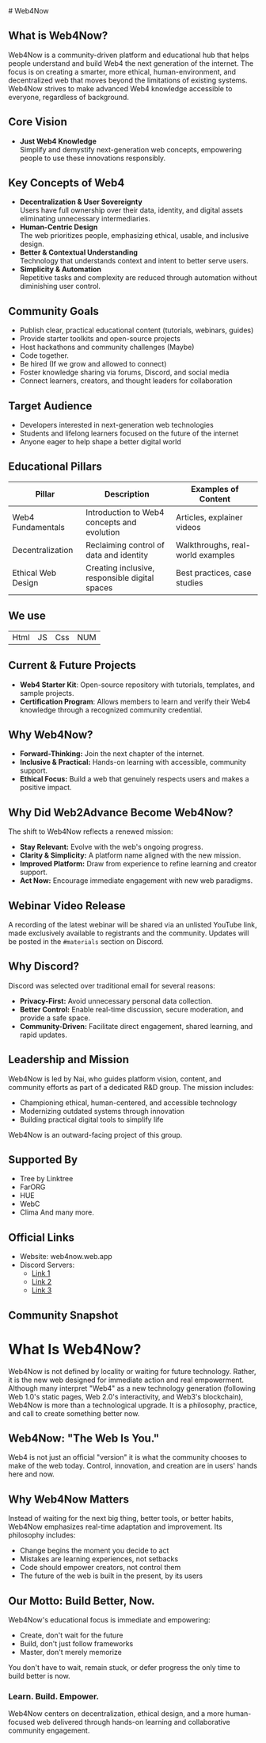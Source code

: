 <link rel="preload" as='style' href="https://actwu.github.io/md2.css"/>
<link rel="preload" as='script' href="https://cdn.jsdelivr.net/gh/iselang/iselang.github.io@main/num.min.js"/>
<link rel="stylesheet" href="https://actwu.github.io/md2.css"/>
<script src="https://cdn.jsdelivr.net/gh/iselang/iselang.github.io@main/num.min.js"></script>
<script>
app('Web4Now'); fav(17)
</script>
# Web4Now

## What is Web4Now?

Web4Now is a community-driven platform and educational hub that helps people understand and build Web4 the next generation of the internet. The focus is on creating a smarter, more ethical, human-environment, and decentralized web that moves beyond the limitations of existing systems. Web4Now strives to make advanced Web4 knowledge accessible to everyone, regardless of background.

## Core Vision

- **Just Web4 Knowledge**  
  Simplify and demystify next-generation web concepts, empowering people to use these innovations responsibly.

## Key Concepts of Web4

- **Decentralization & User Sovereignty**  
  Users have full ownership over their data, identity, and digital assets eliminating unnecessary intermediaries.
- **Human-Centric Design**  
  The web prioritizes people, emphasizing ethical, usable, and inclusive design.
- **Better & Contextual Understanding**  
  Technology that understands context and intent to better serve users.
- **Simplicity & Automation**  
  Repetitive tasks and complexity are reduced through automation without diminishing user control.

## Community Goals

- Publish clear, practical educational content (tutorials, webinars, guides)
- Provide starter toolkits and open-source projects
- Host hackathons and community challenges (Maybe)
- Code together.
- Be hired (If we grow and allowed to connect)
- Foster knowledge sharing via forums, Discord, and social media
- Connect learners, creators, and thought leaders for collaboration

## Target Audience

- Developers interested in next-generation web technologies
- Students and lifelong learners focused on the future of the internet
- Anyone eager to help shape a better digital world

## Educational Pillars

| Pillar                | Description                                     | Examples of Content                 |
|-----------------------|-------------------------------------------------|-------------------------------------|
| Web4 Fundamentals     | Introduction to Web4 concepts and evolution     | Articles, explainer videos          |
| Decentralization      | Reclaiming control of data and identity         | Walkthroughs, real-world examples   |
| Ethical Web Design    | Creating inclusive, responsible digital spaces  | Best practices, case studies        |

## We use

| | | | |
|-|-|-|-|
|Html | JS | Css | NUM

## Current & Future Projects

- **Web4 Starter Kit**: Open-source repository with tutorials, templates, and sample projects.
- **Certification Program**: Allows members to learn and verify their Web4 knowledge through a recognized community credential.

## Why Web4Now?

- **Forward-Thinking:** Join the next chapter of the internet.
- **Inclusive & Practical:** Hands-on learning with accessible, community support.
- **Ethical Focus:** Build a web that genuinely respects users and makes a positive impact.

## Why Did Web2Advance Become Web4Now?

The shift to Web4Now reflects a renewed mission:

- **Stay Relevant:** Evolve with the web's ongoing progress.
- **Clarity & Simplicity:** A platform name aligned with the new mission.
- **Improved Platform:** Draw from experience to refine learning and creator support.
- **Act Now:** Encourage immediate engagement with new web paradigms.

## Webinar Video Release

A recording of the latest webinar will be shared via an unlisted YouTube link, made exclusively available to registrants and the community. Updates will be posted in the `#materials` section on Discord.

## Why Discord?

Discord was selected over traditional email for several reasons:

- **Privacy-First:** Avoid unnecessary personal data collection.
- **Better Control:** Enable real-time discussion, secure moderation, and provide a safe space.
- **Community-Driven:** Facilitate direct engagement, shared learning, and rapid updates.

## Leadership and Mission

Web4Now is led by Nai, who guides platform vision, content, and community efforts as part of a dedicated R&D group. The mission includes:

- Championing ethical, human-centered, and accessible technology
- Modernizing outdated systems through innovation
- Building practical digital tools to simplify life

Web4Now is an outward-facing project of this group.

## Supported By
- Tree by Linktree
- FarORG
- HUE
- WebC
- Clima
And many more.

## Official Links

- Website: web4now.web.app
- Discord Servers:
    - [Link 1](discord.gg/35c2JzF98e)
    - [Link 2](discord.gg/cKE8b3d4rC)
    - [Link 3](discord.gg/pkbaH73eSQ)

## Community Snapshot

# What Is Web4Now?

Web4Now is not defined by locality or waiting for future technology. Rather, it is the new web designed for immediate action and real empowerment. Although many interpret "Web4" as a new technology generation (following Web 1.0's static pages, Web 2.0's interactivity, and Web3's blockchain), Web4Now is more than a technological upgrade. It is a philosophy, practice, and call to create something better now.

## Web4Now: "The Web Is You."

Web4 is not just an official "version" it is what the community chooses to make of the web today. Control, innovation, and creation are in users' hands here and now.

## Why Web4Now Matters

Instead of waiting for the next big thing, better tools, or better habits, Web4Now emphasizes real-time adaptation and improvement. Its philosophy includes:

- Change begins the moment you decide to act
- Mistakes are learning experiences, not setbacks
- Code should empower creators, not control them
- The future of the web is built in the present, by its users

## Our Motto: Build Better, Now.

Web4Now's educational focus is immediate and empowering:

- Create, don't wait for the future
- Build, don't just follow frameworks
- Master, don't merely memorize

You don't have to wait, remain stuck, or defer progress the only time to build better is now.

### Learn. Build. Empower.

Web4Now centers on decentralization, ethical design, and a more human-focused web delivered through hands-on learning and collaborative community engagement.


